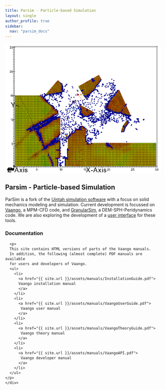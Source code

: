 ```yaml
---
title: Parsim - Particle-based Simulation 
layout: single
author_profile: true
sidebar:
  nav: "parsim_docs"
---
```


<section class="page__content" itemprop="text">
  <div class="feature__wrapper">
    <div class="feature__item--left">
      <div class="archive__item">
        <div class="archive__item-teaser">
          <img src="/assets/img/mpm/mpm_explicit_joints.png" alt="bench simulation" />
        </div>
        <div class="archive__item-body">
           <h2 class="archive__item-title">Parsim - Particle-based Simulation</h2>
           <p>
             ParSim is a fork of the <a href="http://uintah.utah.edu">Uintah simulation software</a> with a focus on solid mechanics modeling and simulation.  Current development is focussed on <a href="{{ site.repository }}/tree/master/Vaango">Vaango</a>, a MPM-CFD code, and <a href="{{ site.repository }}/tree/master/GranularSim">GranularSim</a>, a DEM-SPH-Peridynamics code.  We are also exploring the development of a <a href="https://github.com/bbanerjee/VaangoUI">user interface</a> for these tools.
           </p>
        </div>
      </div>
    </div>
  </div>
</section>

<section>
  <div class="grid">
    <div class="unit two-thirds center-on-mobiles">
    <h3> Documentation </h3>

      <p>
      This site contains HTML versions of parts of the Vaango manuals.
      In addition, the following (almost complete) PDF manuals are available 
      for users and developers of Vaango.
      <ul>
        <li> 
          <a href="{{ site.url }}/assets/manuals/InstallationGuide.pdf">
          Vaango installation manual
          </a>
        </li> 
        <li> 
          <a href="{{ site.url }}/assets/manuals/VaangoUserGuide.pdf">
           Vaango user manual
          </a>
        </li> 
        <li> 
          <a href="{{ site.url }}/assets/manuals/VaangoTheoryGuide.pdf">
           Vaango theory manual
          </a>
        </li> 
        <li> 
          <a href="{{ site.url }}/assets/manuals/VaangoAPI.pdf">
           Vaango developer manual
          </a>
        </li> 
      </ul>
    </p>
    </div>
  </div>
  <div class="clear"></div>
</section>

